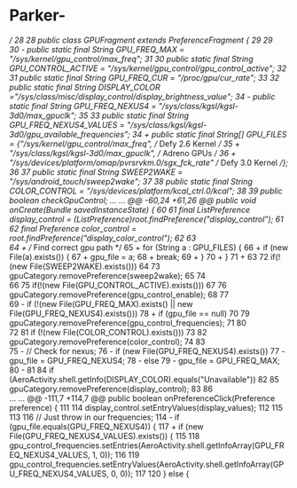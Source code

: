Parker-
=======
  */
28	28	 public class GPUFragment extends PreferenceFragment {
29	29	 
30		-    public static final String GPU_FREQ_MAX = "/sys/kernel/gpu_control/max_freq";
31	30	     public static final String GPU_CONTROL_ACTIVE = "/sys/kernel/gpu_control/gpu_control_active";
32	31	     public static final String GPU_FREQ_CUR = "/proc/gpu/cur_rate";
33	32	     public static final String DISPLAY_COLOR ="/sys/class/misc/display_control/display_brightness_value";
34		-    public static final String GPU_FREQ_NEXUS4 = "/sys/class/kgsl/kgsl-3d0/max_gpuclk";
35	33	     public static final String GPU_FREQ_NEXUS4_VALUES = "/sys/class/kgsl/kgsl-3d0/gpu_available_frequencies";
34	+    public static final String[] GPU_FILES = {"/sys/kernel/gpu_control/max_freq", /* Defy 2.6 Kernel */
35	+                                            "/sys/class/kgsl/kgsl-3d0/max_gpuclk", /* Adreno GPUs */
36	+                                            "/sys/devices/platform/omap/pvrsrvkm.0/sgx_fck_rate" /* Defy 3.0 Kernel */};
36	37	     public static final String SWEEP2WAKE = "/sys/android_touch/sweep2wake";
37	38	     public static final String COLOR_CONTROL = "/sys/devices/platform/kcal_ctrl.0/kcal";
38	39	     public boolean checkGpuControl;
...	...	@@ -60,24 +61,26 @@ public void onCreate(Bundle savedInstanceState) {
60	61	         final ListPreference display_control = (ListPreference)root.findPreference("display_control");
61	62	         final Preference color_control = root.findPreference("display_color_control");
62	63	 
64	+        /* Find correct gpu path */
65	+        for (String a : GPU_FILES) {
66	+            if (new File(a).exists()) {
67	+                gpu_file = a;
68	+                break;
69	+            }
70	+        }
71	+
63	72	         if(!(new File(SWEEP2WAKE).exists()))
64	73	             gpuCategory.removePreference(sweep2wake);
65	74	 
66	75	         if(!(new File(GPU_CONTROL_ACTIVE).exists()))
67	76	                 gpuCategory.removePreference(gpu_control_enable);
68	77	 
69		-        if (!(new File(GPU_FREQ_MAX).exists() || new File(GPU_FREQ_NEXUS4).exists()))
78	+        if (gpu_file == null)
70	79	             gpuCategory.removePreference(gpu_control_frequencies);
71	80	 
72	81	         if (!(new File(COLOR_CONTROL).exists()))
73	82	             gpuCategory.removePreference(color_control);
74	83	 
75		-        // Check for nexus;
76		-        if (new File(GPU_FREQ_NEXUS4).exists())
77		-            gpu_file = GPU_FREQ_NEXUS4;
78		-        else
79		-            gpu_file = GPU_FREQ_MAX;
80		-
81	84	         if (AeroActivity.shell.getInfo(DISPLAY_COLOR).equals("Unavailable"))
82	85	             gpuCategory.removePreference(display_control);
83	86	 
...	...	@@ -111,7 +114,7 @@ public boolean onPreferenceClick(Preference preference) {
111	114	         display_control.setEntryValues(display_values);
112	115	 
113	116	         // Just throw in our frequencies;
114		-        if (gpu_file.equals(GPU_FREQ_NEXUS4)) {
117	+        if (new File(GPU_FREQ_NEXUS4_VALUES).exists()) {
115	118	             gpu_control_frequencies.setEntries(AeroActivity.shell.getInfoArray(GPU_FREQ_NEXUS4_VALUES, 1, 0));
116	119	             gpu_control_frequencies.setEntryValues(AeroActivity.shell.getInfoArray(GPU_FREQ_NEXUS4_VALUES, 0, 0));
117	120	         } else {
